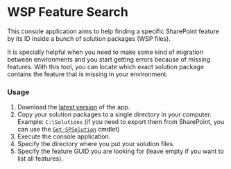 # WSP Feature Search

This console application aims to help finding a specific SharePoint feature by its ID inside a bunch of solution packages (WSP files).

It is specially helpful when you need to make some kind of migration between environments and you start getting errors because of missing features. With this tool, you can locate which exact solution package contains the feature that is missing in your environment.

### Usage
1. Download the [latest version](https://github.com/ghsehn/wsp-feature-search/releases/latest) of the app.
2. Copy your solution packages to a single directory in your computer. Example: `C:\Solutions` (if you need to export them from SharePoint, you can use the [`Get-SPSolution`](https://technet.microsoft.com/en-us/library/ff607754.aspx) cmdlet)
3. Execute the console application.
4. Specify the directory where you put your solution files.
5. Specify the feature GUID you are looking for (leave empty if you want to list all features).
